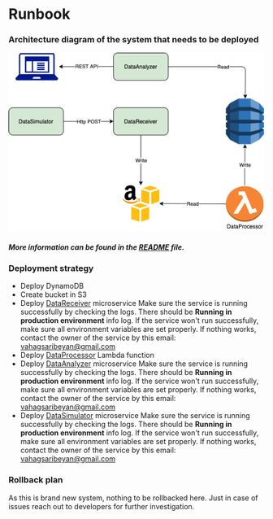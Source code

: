# Runbook

### Architecture diagram of the system that needs to be deployed

![Architecture diagram](./diagrams/ArchDiagram.png)

##### More information can be found in the [README](https://github.com/distributed-analytics-system/DistributedSystem-Docs/blob/main/README.md) file.

### Deployment strategy

- Deploy DynamoDB
- Create bucket in S3
- Deploy [DataReceiver](https://github.com/distributed-analytics-system/DistributedSystem-DataReceiver/blob/main/README.md) microservice
Make sure the service is running successfully by checking the logs. There should be **Running in production environment** info log. If the service won't run successfully, make sure all environment variables are set properly. If nothing works, contact the owner of the service by this email: vahagsaribeyan@gmail.com
- Deploy [DataProcessor](https://github.com/distributed-analytics-system/DistributedSystem-DataProcessor/blob/main/README.md) Lambda function
- Deploy [DataAnalyzer](https://github.com/distributed-analytics-system/DistributedSystem-DataAnalyzer/blob/main/README.md) microservice
Make sure the service is running successfully by checking the logs. There should be **Running in production environment** info log. If the service won't run successfully, make sure all environment variables are set properly. If nothing works, contact the owner of the service by this email: vahagsaribeyan@gmail.com
- Deploy [DataSimulator](https://github.com/distributed-analytics-system/DistributedSystem-DataSimulator/blob/main/README.md) microservice
Make sure the service is running successfully by checking the logs. There should be **Running in production environment** info log. If the service won't run successfully, make sure all environment variables are set properly. If nothing works, contact the owner of the service by this email: vahagsaribeyan@gmail.com

### Rollback plan

As this is brand new system, nothing to be rollbacked here. Just in case of issues reach out to developers for further investigation.
